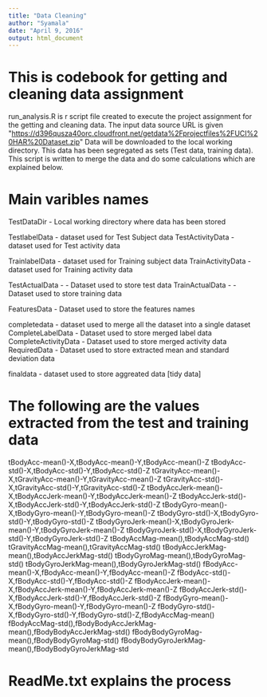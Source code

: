 ```yaml
---
title: "Data Cleaning"
author: "Syamala"
date: "April 9, 2016"
output: html_document
---
```




# This is codebook for getting and cleaning data assignment

run_analysis.R is r script file created to execute the project assignment for the getting and cleaning data.
The input data source URL is given "https://d396qusza40orc.cloudfront.net/getdata%2Fprojectfiles%2FUCI%20HAR%20Dataset.zip"
Data will be downloaded to the local working directory. This data has been segregated as sets (Test data, training data). This script is written to merge the data and do some calculations which are explained below.

# Main varibles names
TestDataDir - Local working directory where data has been stored

TestlabelData - dataset used for Test Subject data
TestActivityData - dataset used for Test activity data

TrainlabelData - dataset used for Training subject data
TrainActivityData - dataset used for Training activity data

TestActualData - - Dataset used to store test data
TrainActualData - - Dataset used to store training data

FeaturesData - Dataset used to store the features names

completedata - dataset used to merge all the dataset into a single dataset
CompleteLabelData - Dataset used to store merged label data
CompleteActivityData - Dataset used to store merged activity data
RequiredData - Dataset used to store extracted mean and standard deviation data

finaldata - dataset used to store aggreated data [tidy data]
# The following are the values extracted from the test and training data

tBodyAcc-mean()-X,tBodyAcc-mean()-Y,tBodyAcc-mean()-Z
tBodyAcc-std()-X,tBodyAcc-std()-Y,tBodyAcc-std()-Z
tGravityAcc-mean()-X,tGravityAcc-mean()-Y,tGravityAcc-mean()-Z
tGravityAcc-std()-X,tGravityAcc-std()-Y,tGravityAcc-std()-Z
tBodyAccJerk-mean()-X,tBodyAccJerk-mean()-Y,tBodyAccJerk-mean()-Z
tBodyAccJerk-std()-X,tBodyAccJerk-std()-Y,tBodyAccJerk-std()-Z
tBodyGyro-mean()-X,tBodyGyro-mean()-Y,tBodyGyro-mean()-Z
tBodyGyro-std()-X,tBodyGyro-std()-Y,tBodyGyro-std()-Z
tBodyGyroJerk-mean()-X,tBodyGyroJerk-mean()-Y,tBodyGyroJerk-mean()-Z
tBodyGyroJerk-std()-X,tBodyGyroJerk-std()-Y,tBodyGyroJerk-std()-Z
tBodyAccMag-mean(),tBodyAccMag-std()
tGravityAccMag-mean(),tGravityAccMag-std()
tBodyAccJerkMag-mean(),tBodyAccJerkMag-std()
tBodyGyroMag-mean(),tBodyGyroMag-std()
tBodyGyroJerkMag-mean(),tBodyGyroJerkMag-std()
fBodyAcc-mean()-X,fBodyAcc-mean()-Y,fBodyAcc-mean()-Z
fBodyAcc-std()-X,fBodyAcc-std()-Y,fBodyAcc-std()-Z
fBodyAccJerk-mean()-X,fBodyAccJerk-mean()-Y,fBodyAccJerk-mean()-Z
fBodyAccJerk-std()-X,fBodyAccJerk-std()-Y,fBodyAccJerk-std()-Z
fBodyGyro-mean()-X,fBodyGyro-mean()-Y,fBodyGyro-mean()-Z
fBodyGyro-std()-X,fBodyGyro-std()-Y,fBodyGyro-std()-Z,fBodyAccMag-mean()
fBodyAccMag-std(),fBodyBodyAccJerkMag-mean(),fBodyBodyAccJerkMag-std()
fBodyBodyGyroMag-mean(),fBodyBodyGyroMag-std()
fBodyBodyGyroJerkMag-mean(),fBodyBodyGyroJerkMag-std
# ReadMe.txt explains the process